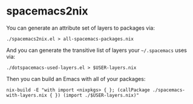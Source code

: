 # spacemacs2nix

You can generate an attribute set of layers to packages via:

```
./spacemacs2nix.el > all-spacemacs-packages.nix
```

And you can generate the transitive list of layers your `~/.spacemacs` uses via:

```
./dotspacemacs-used-layers.el > $USER-layers.nix
```

Then you can build an Emacs with all of your packages:

```
nix-build -E "with import <nixpkgs> { }; (callPackage ./spacemacs-with-layers.nix { }) (import ./$USER-layers.nix)"
```
